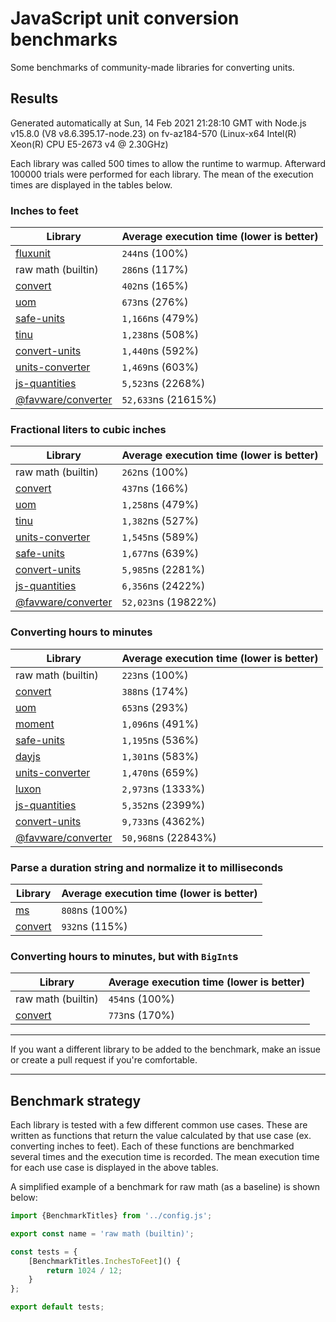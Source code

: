 # JavaScript unit conversion benchmarks

Some benchmarks of community-made libraries for converting units.

## Results

<!-- beginblock(results) -->

Generated automatically at Sun, 14 Feb 2021 21:28:10 GMT with Node.js v15.8.0 (V8 v8.6.395.17-node.23) on fv-az184-570 (Linux-x64 Intel(R) Xeon(R) CPU E5-2673 v4 @ 2.30GHz)

Each library was called 500 times to allow the runtime to warmup.
Afterward 100000 trials were performed for each library.
The mean of the execution times are displayed in the tables below.

### Inches to feet

| Library                                                            | Average execution time (lower is better) |
| ------------------------------------------------------------------ | ---------------------------------------- |
| [fluxunit](https://npmjs.com/package/fluxunit)                     | `244`ns (100%)                           |
| raw math (builtin)                                                 | `286`ns (117%)                           |
| [convert](https://npmjs.com/package/convert)                       | `402`ns (165%)                           |
| [uom](https://npmjs.com/package/uom)                               | `673`ns (276%)                           |
| [safe-units](https://npmjs.com/package/safe-units)                 | `1,166`ns (479%)                         |
| [tinu](https://npmjs.com/package/tinu)                             | `1,238`ns (508%)                         |
| [convert-units](https://npmjs.com/package/convert-units)           | `1,440`ns (592%)                         |
| [units-converter](https://npmjs.com/package/units-converter)       | `1,469`ns (603%)                         |
| [js-quantities](https://npmjs.com/package/js-quantities)           | `5,523`ns (2268%)                        |
| [@favware/converter](https://npmjs.com/package/@favware/converter) | `52,633`ns (21615%)                      |

### Fractional liters to cubic inches

| Library                                                            | Average execution time (lower is better) |
| ------------------------------------------------------------------ | ---------------------------------------- |
| raw math (builtin)                                                 | `262`ns (100%)                           |
| [convert](https://npmjs.com/package/convert)                       | `437`ns (166%)                           |
| [uom](https://npmjs.com/package/uom)                               | `1,258`ns (479%)                         |
| [tinu](https://npmjs.com/package/tinu)                             | `1,382`ns (527%)                         |
| [units-converter](https://npmjs.com/package/units-converter)       | `1,545`ns (589%)                         |
| [safe-units](https://npmjs.com/package/safe-units)                 | `1,677`ns (639%)                         |
| [convert-units](https://npmjs.com/package/convert-units)           | `5,985`ns (2281%)                        |
| [js-quantities](https://npmjs.com/package/js-quantities)           | `6,356`ns (2422%)                        |
| [@favware/converter](https://npmjs.com/package/@favware/converter) | `52,023`ns (19822%)                      |

### Converting hours to minutes

| Library                                                            | Average execution time (lower is better) |
| ------------------------------------------------------------------ | ---------------------------------------- |
| raw math (builtin)                                                 | `223`ns (100%)                           |
| [convert](https://npmjs.com/package/convert)                       | `388`ns (174%)                           |
| [uom](https://npmjs.com/package/uom)                               | `653`ns (293%)                           |
| [moment](https://npmjs.com/package/moment)                         | `1,096`ns (491%)                         |
| [safe-units](https://npmjs.com/package/safe-units)                 | `1,195`ns (536%)                         |
| [dayjs](https://npmjs.com/package/dayjs)                           | `1,301`ns (583%)                         |
| [units-converter](https://npmjs.com/package/units-converter)       | `1,470`ns (659%)                         |
| [luxon](https://npmjs.com/package/luxon)                           | `2,973`ns (1333%)                        |
| [js-quantities](https://npmjs.com/package/js-quantities)           | `5,352`ns (2399%)                        |
| [convert-units](https://npmjs.com/package/convert-units)           | `9,733`ns (4362%)                        |
| [@favware/converter](https://npmjs.com/package/@favware/converter) | `50,968`ns (22843%)                      |

### Parse a duration string and normalize it to milliseconds

| Library                                      | Average execution time (lower is better) |
| -------------------------------------------- | ---------------------------------------- |
| [ms](https://npmjs.com/package/ms)           | `808`ns (100%)                           |
| [convert](https://npmjs.com/package/convert) | `932`ns (115%)                           |

### Converting hours to minutes, but with `BigInt`s

| Library                                      | Average execution time (lower is better) |
| -------------------------------------------- | ---------------------------------------- |
| raw math (builtin)                           | `454`ns (100%)                           |
| [convert](https://npmjs.com/package/convert) | `773`ns (170%)                           |

<!-- endblock(results) -->

---

If you want a different library to be added to the benchmark, make an issue or create a pull request if you're comfortable.

---

## Benchmark strategy

Each library is tested with a few different common use cases.
These are written as functions that return the value calculated by that use case (ex. converting inches to feet).
Each of these functions are benchmarked several times and the execution time is recorded.
The mean execution time for each use case is displayed in the above tables.

A simplified example of a benchmark for raw math (as a baseline) is shown below:

```js
import {BenchmarkTitles} from '../config.js';

export const name = 'raw math (builtin)';

const tests = {
	[BenchmarkTitles.InchesToFeet]() {
		return 1024 / 12;
	}
};

export default tests;
```
